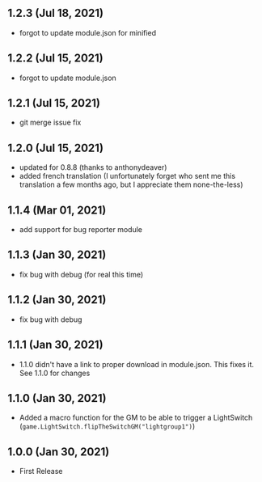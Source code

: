 ## 1.2.3 (Jul 18, 2021)

* forgot to update module.json for minified

## 1.2.2 (Jul 15, 2021)

* forgot to update module.json

## 1.2.1 (Jul 15, 2021)

* git merge issue fix

## 1.2.0 (Jul 15, 2021)

* updated for 0.8.8 (thanks to anthonydeaver)
* added french translation (I unfortunately forget who sent me this translation a few months ago, but I appreciate them none-the-less)

## 1.1.4 (Mar 01, 2021)

* add support for bug reporter module

## 1.1.3 (Jan 30, 2021)

* fix bug with debug (for real this time)

## 1.1.2 (Jan 30, 2021)

* fix bug with debug

## 1.1.1 (Jan 30, 2021)

* 1.1.0 didn't have a link to proper download in module.json. This fixes it. See 1.1.0 for changes

## 1.1.0 (Jan 30, 2021)

* Added a macro function for the GM to be able to trigger a LightSwitch (`game.LightSwitch.flipTheSwitchGM("lightgroup1")`)

## 1.0.0 (Jan 30, 2021)

* First Release